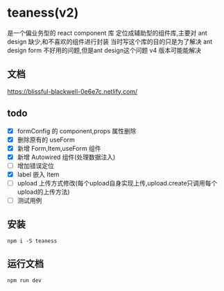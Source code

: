 # teaness(v2)

是一个偏业务型的 react component 库
定位成辅助型的组件库,主要对 ant design 缺少,和不喜欢的组件进行封装
当时写这个库的目的只是为了解决 ant design form 不好用的问题,但是ant design这个问题 v4 版本可能能解决

## 文档

https://blissful-blackwell-0e6e7c.netlify.com/

## todo
- [x] formConfig 的 component,props 属性删除
- [x] 删除原有的 useForm
- [x] 新增 Form,Item,useForm 组件
- [x] 新增 Autowired 组件(处理数据注入)
- [ ] 增加错误定位
- [x] label 嵌入 Item
- [ ] upload 上传方式修改(每个upload自身实现上传,upload.create只调用每个upload的上传方法)
- [ ] 测试用例

## 安装

`npm i -S teaness`

## 运行文档

`npm run dev`
